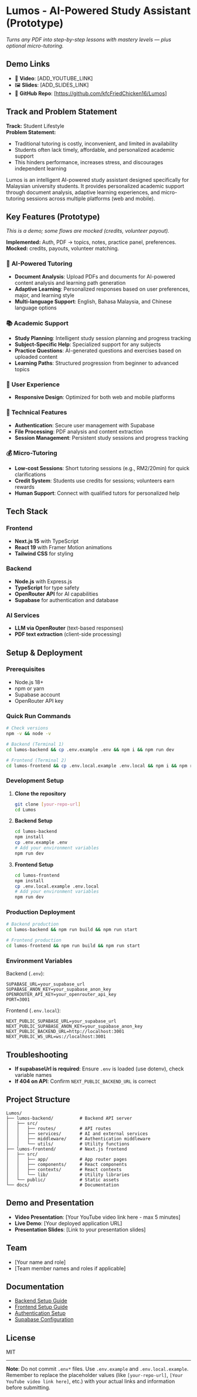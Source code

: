 # Lumos - AI-Powered Study Assistant (Prototype)

*Turns any PDF into step-by-step lessons with mastery levels — plus optional micro-tutoring.*

## Demo Links
- 🎥 **Video**: [ADD_YOUTUBE_LINK]
- 🖼️ **Slides**: [ADD_SLIDES_LINK]
- 📁 **GitHub Repo**: [https://github.com/kfcFriedChicken16/Lumos]

## Track and Problem Statement
**Track:** Student Lifestyle  
**Problem Statement:** 
- Traditional tutoring is costly, inconvenient, and limited in availability
- Students often lack timely, affordable, and personalized academic support
- This hinders performance, increases stress, and discourages independent learning

Lumos is an intelligent AI-powered study assistant designed specifically for Malaysian university students. It provides personalized academic support through document analysis, adaptive learning experiences, and micro-tutoring sessions across multiple platforms (web and mobile).

## Key Features (Prototype)
*This is a demo; some flows are mocked (credits, volunteer payout).*

**Implemented:** Auth, PDF → topics, notes, practice panel, preferences.  
**Mocked:** credits, payouts, volunteer matching.

### 🎯 **AI-Powered Tutoring**
- **Document Analysis**: Upload PDFs and documents for AI-powered content analysis and learning path generation
- **Adaptive Learning**: Personalized responses based on user preferences, major, and learning style
- **Multi-language Support**: English, Bahasa Malaysia, and Chinese language options

### 📚 **Academic Support**
- **Study Planning**: Intelligent study session planning and progress tracking
- **Subject-Specific Help**: Specialized support for any subjects
- **Practice Questions**: AI-generated questions and exercises based on uploaded content
- **Learning Paths**: Structured progression from beginner to advanced topics

### 🎨 **User Experience**
- **Responsive Design**: Optimized for both web and mobile platforms


### 🔧 **Technical Features**
- **Authentication**: Secure user management with Supabase
- **File Processing**: PDF analysis and content extraction
- **Session Management**: Persistent study sessions and progress tracking

### 💰 **Micro-Tutoring**
- **Low-cost Sessions**: Short tutoring sessions (e.g., RM2/20min) for quick clarifications
- **Credit System**: Students use credits for sessions; volunteers earn rewards
- **Human Support**: Connect with qualified tutors for personalized help

## Tech Stack
### Frontend
- **Next.js 15** with TypeScript
- **React 19** with Framer Motion animations
- **Tailwind CSS** for styling

### Backend
- **Node.js** with Express.js
- **TypeScript** for type safety
- **OpenRouter API** for AI capabilities
- **Supabase** for authentication and database

### AI Services
- **LLM via OpenRouter** (text-based responses)
- **PDF text extraction** (client-side processing)

## Setup & Deployment

### Prerequisites
- Node.js 18+ 
- npm or yarn
- Supabase account
- OpenRouter API key

### Quick Run Commands
```bash
# Check versions
npm -v && node -v

# Backend (Terminal 1)
cd lumos-backend && cp .env.example .env && npm i && npm run dev

# Frontend (Terminal 2)  
cd lumos-frontend && cp .env.local.example .env.local && npm i && npm run dev
```

### Development Setup
1. **Clone the repository**
   ```bash
   git clone [your-repo-url]
   cd Lumos
   ```

2. **Backend Setup**
   ```bash
   cd lumos-backend
   npm install
   cp .env.example .env
   # Add your environment variables
   npm run dev
   ```

3. **Frontend Setup**
   ```bash
   cd lumos-frontend
   npm install
   cp .env.local.example .env.local
   # Add your environment variables
   npm run dev
   ```

### Production Deployment
```bash
# Backend production
cd lumos-backend && npm run build && npm run start

# Frontend production  
cd lumos-frontend && npm run build && npm run start
```

### Environment Variables
   
   Backend (`.env`):
   ```env
   SUPABASE_URL=your_supabase_url
   SUPABASE_ANON_KEY=your_supabase_anon_key
   OPENROUTER_API_KEY=your_openrouter_api_key
   PORT=3001
   ```

   Frontend (`.env.local`):
   ```env
   NEXT_PUBLIC_SUPABASE_URL=your_supabase_url
   NEXT_PUBLIC_SUPABASE_ANON_KEY=your_supabase_anon_key
   NEXT_PUBLIC_BACKEND_URL=http://localhost:3001
   NEXT_PUBLIC_WS_URL=ws://localhost:3001
   ```

## Troubleshooting
- **If supabaseUrl is required**: Ensure `.env` is loaded (use dotenv), check variable names
- **If 404 on API**: Confirm `NEXT_PUBLIC_BACKEND_URL` is correct

## Project Structure
```
Lumos/
├── lumos-backend/          # Backend API server
│   ├── src/
│   │   ├── routes/         # API routes
│   │   ├── services/       # AI and external services
│   │   ├── middleware/     # Authentication middleware
│   │   └── utils/          # Utility functions
├── lumos-frontend/         # Next.js frontend
│   ├── src/
│   │   ├── app/            # App router pages
│   │   ├── components/     # React components
│   │   ├── contexts/       # React contexts
│   │   └── lib/            # Utility libraries
│   └── public/             # Static assets
└── docs/                   # Documentation
```

## Demo and Presentation
- **Video Presentation**: [Your YouTube video link here - max 5 minutes]
- **Live Demo**: [Your deployed application URL]
- **Presentation Slides**: [Link to your presentation slides]

## Team
- [Your name and role]
- [Team member names and roles if applicable]

## Documentation
- [Backend Setup Guide](./lumos-backend/SETUP_GUIDE.md)
- [Frontend Setup Guide](./lumos-frontend/FRONTEND_SETUP.md)
- [Authentication Setup](./lumos-backend/AUTH_SETUP.md)
- [Supabase Configuration](./lumos-backend/SUPABASE_SETUP.md)

## License
MIT

---

**Note**: Do not commit `.env*` files. Use `.env.example` and `.env.local.example`. Remember to replace the placeholder values (like `[your-repo-url]`, `[Your YouTube video link here]`, etc.) with your actual links and information before submitting.
